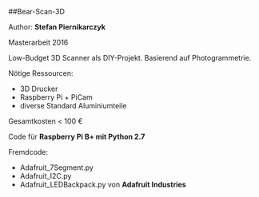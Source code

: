 ##Bear-Scan-3D

Author: **Stefan Piernikarczyk**

Masterarbeit 2016

Low-Budget 3D Scanner als DIY-Projekt.
Basierend auf Photogrammetrie.


Nötige Ressourcen:
- 3D Drucker
- Raspberry Pi + PiCam
- diverse Standard Aluminiumteile

Gesamtkosten < 100 €

Code für **Raspberry Pi B+ mit Python 2.7**

Fremdcode:
- Adafruit_7Segment.py
- Adafruit_I2C.py
- Adafruit_LEDBackpack.py
von **Adafruit Industries**

